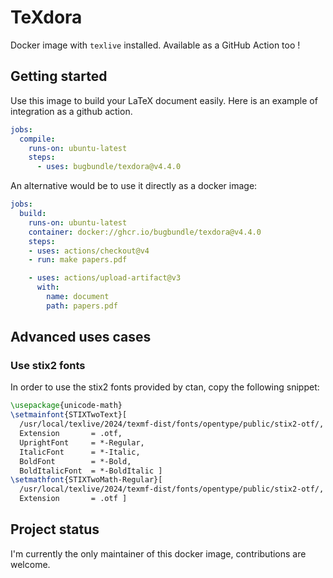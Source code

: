 # TeXdora

Docker image with `texlive` installed.
Available as a GitHub Action too !

## Getting started

Use this image to build your LaTeX document easily. Here is an example of integration as a github action.

<!-- x-release-please-start-version -->
```yaml
jobs:
  compile:
    runs-on: ubuntu-latest
    steps:
      - uses: bugbundle/texdora@v4.4.0
```

An alternative would be to use it directly as a docker image:

```yaml
jobs:
  build:
    runs-on: ubuntu-latest
    container: docker://ghcr.io/bugbundle/texdora@v4.4.0
    steps:
    - uses: actions/checkout@v4
    - run: make papers.pdf

    - uses: actions/upload-artifact@v3
      with:
        name: document
        path: papers.pdf
```

<!-- x-release-please-end -->

## Advanced uses cases

### Use stix2 fonts

In order to use the stix2 fonts provided by ctan, copy the following snippet:

```tex
\usepackage{unicode-math}
\setmainfont{STIXTwoText}[
  /usr/local/texlive/2024/texmf-dist/fonts/opentype/public/stix2-otf/,
  Extension       = .otf,
  UprightFont     = *-Regular,
  ItalicFont      = *-Italic,
  BoldFont        = *-Bold,
  BoldItalicFont  = *-BoldItalic ]
\setmathfont{STIXTwoMath-Regular}[
  /usr/local/texlive/2024/texmf-dist/fonts/opentype/public/stix2-otf/,
  Extension       = .otf ]
```

## Project status

I'm currently the only maintainer of this docker image, contributions are welcome.
